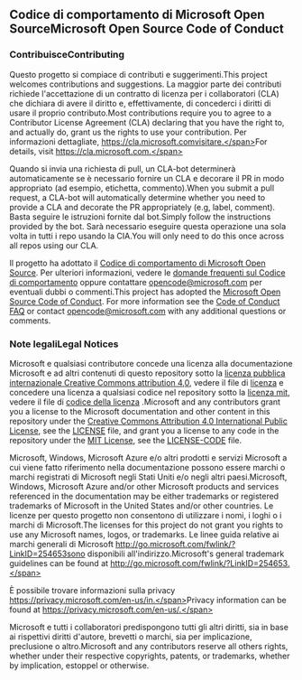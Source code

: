 ## <a name="microsoft-open-source-code-of-conduct"></a><span data-ttu-id="8b2b6-101">Codice di comportamento di Microsoft Open Source</span><span class="sxs-lookup"><span data-stu-id="8b2b6-101">Microsoft Open Source Code of Conduct</span></span>

### <a name="contributing"></a><span data-ttu-id="8b2b6-102">Contribuisce</span><span class="sxs-lookup"><span data-stu-id="8b2b6-102">Contributing</span></span>

<span data-ttu-id="8b2b6-103">Questo progetto si compiace di contributi e suggerimenti.</span><span class="sxs-lookup"><span data-stu-id="8b2b6-103">This project welcomes contributions and suggestions.</span></span>  <span data-ttu-id="8b2b6-104">La maggior parte dei contributi richiede l'accettazione di un contratto di licenza per i collaboratori (CLA) che dichiara di avere il diritto e, effettivamente, di concederci i diritti di usare il proprio contributo.</span><span class="sxs-lookup"><span data-stu-id="8b2b6-104">Most contributions require you to agree to a Contributor License Agreement (CLA) declaring that you have the right to, and actually do, grant us the rights to use your contribution.</span></span> <span data-ttu-id="8b2b6-105">Per informazioni dettagliate, https://cla.microsoft.comvisitare.</span><span class="sxs-lookup"><span data-stu-id="8b2b6-105">For details, visit https://cla.microsoft.com.</span></span>

<span data-ttu-id="8b2b6-106">Quando si invia una richiesta di pull, un CLA-bot determinerà automaticamente se è necessario fornire un CLA e decorare il PR in modo appropriato (ad esempio, etichetta, commento).</span><span class="sxs-lookup"><span data-stu-id="8b2b6-106">When you submit a pull request, a CLA-bot will automatically determine whether you need to provide a CLA and decorate the PR appropriately (e.g, label, comment).</span></span> <span data-ttu-id="8b2b6-107">Basta seguire le istruzioni fornite dal bot.</span><span class="sxs-lookup"><span data-stu-id="8b2b6-107">Simply follow the instructions provided by the bot.</span></span> <span data-ttu-id="8b2b6-108">Sarà necessario eseguire questa operazione una sola volta in tutti i repo usando la CIA.</span><span class="sxs-lookup"><span data-stu-id="8b2b6-108">You will only need to do this once across all repos using our CLA.</span></span>

<span data-ttu-id="8b2b6-p103">Il progetto ha adottato il [Codice di comportamento di Microsoft Open Source](https://opensource.microsoft.com/codeofconduct/). Per ulteriori informazioni, vedere le [domande frequenti sul Codice di comportamento](https://opensource.microsoft.com/codeofconduct/faq/) oppure contattare [opencode@microsoft.com](mailto:opencode@microsoft.com) per eventuali dubbi o commenti.</span><span class="sxs-lookup"><span data-stu-id="8b2b6-p103">This project has adopted the [Microsoft Open Source Code of Conduct](https://opensource.microsoft.com/codeofconduct/). For more information see the [Code of Conduct FAQ](https://opensource.microsoft.com/codeofconduct/faq/) or contact [opencode@microsoft.com](mailto:opencode@microsoft.com) with any additional questions or comments.</span></span>

### <a name="legal-notices"></a><span data-ttu-id="8b2b6-111">Note legali</span><span class="sxs-lookup"><span data-stu-id="8b2b6-111">Legal Notices</span></span>

<span data-ttu-id="8b2b6-112">Microsoft e qualsiasi contributore concede una licenza alla documentazione Microsoft e ad altri contenuti di questo repository sotto la [licenza pubblica internazionale Creative Commons attribution 4,0](https://creativecommons.org/licenses/by/4.0/legalcode), vedere il file di [licenza](LICENSE) e concedere una licenza a qualsiasi codice nel repository sotto la [licenza mit](https://opensource.org/licenses/MIT), vedere il file di [codice della licenza](LICENSE-CODE) .</span><span class="sxs-lookup"><span data-stu-id="8b2b6-112">Microsoft and any contributors grant you a license to the Microsoft documentation and other content in this repository under the [Creative Commons Attribution 4.0 International Public License](https://creativecommons.org/licenses/by/4.0/legalcode), see the [LICENSE](LICENSE) file, and grant you a license to any code in the repository under the [MIT License](https://opensource.org/licenses/MIT), see the [LICENSE-CODE](LICENSE-CODE) file.</span></span>

<span data-ttu-id="8b2b6-113">Microsoft, Windows, Microsoft Azure e/o altri prodotti e servizi Microsoft a cui viene fatto riferimento nella documentazione possono essere marchi o marchi registrati di Microsoft negli Stati Uniti e/o negli altri paesi.</span><span class="sxs-lookup"><span data-stu-id="8b2b6-113">Microsoft, Windows, Microsoft Azure and/or other Microsoft products and services referenced in the documentation may be either trademarks or registered trademarks of Microsoft in the United States and/or other countries.</span></span>
<span data-ttu-id="8b2b6-114">Le licenze per questo progetto non consentono di utilizzare i nomi, i loghi o i marchi di Microsoft.</span><span class="sxs-lookup"><span data-stu-id="8b2b6-114">The licenses for this project do not grant you rights to use any Microsoft names, logos, or trademarks.</span></span>
<span data-ttu-id="8b2b6-115">Le linee guida relative ai marchi generali di Microsoft http://go.microsoft.com/fwlink/?LinkID=254653sono disponibili all'indirizzo.</span><span class="sxs-lookup"><span data-stu-id="8b2b6-115">Microsoft's general trademark guidelines can be found at http://go.microsoft.com/fwlink/?LinkID=254653.</span></span>

<span data-ttu-id="8b2b6-116">È possibile trovare informazioni sulla privacy https://privacy.microsoft.com/en-us/in.</span><span class="sxs-lookup"><span data-stu-id="8b2b6-116">Privacy information can be found at https://privacy.microsoft.com/en-us/.</span></span>

<span data-ttu-id="8b2b6-117">Microsoft e tutti i collaboratori predispongono tutti gli altri diritti, sia in base ai rispettivi diritti d'autore, brevetti o marchi, sia per implicazione, preclusione o altro.</span><span class="sxs-lookup"><span data-stu-id="8b2b6-117">Microsoft and any contributors reserve all others rights, whether under their respective copyrights, patents, or trademarks, whether by implication, estoppel or otherwise.</span></span>
